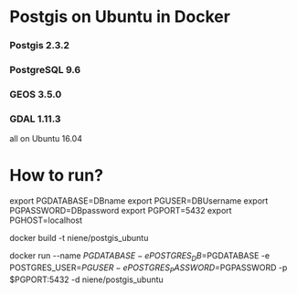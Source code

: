 # Postgis on Ubuntu in Docker

### Postgis 2.3.2
### PostgreSQL 9.6
### GEOS 3.5.0
### GDAL 1.11.3 

all on Ubuntu 16.04

# How to run?

  export PGDATABASE=DBname
  export PGUSER=DBUsername
  export PGPASSWORD=DBpassword
  export PGPORT=5432
  export PGHOST=localhost 
  
  docker build -t niene/postgis_ubuntu
  
  docker run --name $PGDATABASE -e POSTGRES_DB=$PGDATABASE -e POSTGRES_USER=$PGUSER -e POSTGRES_PASSWORD=$PGPASSWORD -p $PGPORT:5432 -d niene/postgis_ubuntu

